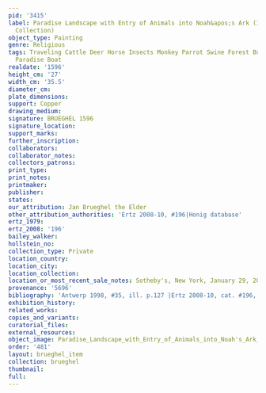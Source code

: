 ```yaml
---
pid: '3415'
label: Paradise Landscape with Entry of Animals into Noah&apos;s Ark (Italy, Private
  Collection)
object_type: Painting
genre: Religious
tags: Traveling Cattle Deer Horse Insects Monkey Parrot Swine Forest Burghers Old_Testament
  Paradise Boat
realdate: '1596'
height_cm: '27'
width_cm: '35.5'
diameter_cm: 
plate_dimensions: 
support: Copper
drawing_medium: 
signature: BRUEGHEL 1596
signature_location: 
support_marks: 
further_inscription: 
collaborators: 
collaborator_notes: 
collectors_patrons: 
print_type: 
print_notes: 
printmaker: 
publisher: 
states: 
our_attribution: Jan Brueghel the Elder
other_attribution_authorities: 'Ertz 2008-10, #196|Honig database'
ertz_1979: 
ertz_2008: '196'
bailey_walker: 
hollstein_no: 
collection_type: Private
location_country: 
location_city: 
location_collection: 
location_or_most_recent_sale_notes: Sotheby's, New York, January 29, 2015
provenance: '5696'
bibliography: 'Antwerp 1998, #35, ill. p.127 |Ertz 2008-10, cat. #196, p.453.'
exhibition_history: 
related_works: 
copies_and_variants: 
curatorial_files: 
external_resources: 
object_image: Paradise_Landscape_with_Entry_of_Animals_into_Noah's_Ark_(Italy,_Private_Collection).jpg
order: '481'
layout: brueghel_item
collection: brueghel
thumbnail: 
full: 
---
```

